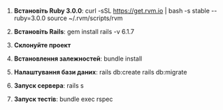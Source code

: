 1. **Встановіть Ruby 3.0.0**:
  curl -sSL https://get.rvm.io | bash -s stable --ruby=3.0.0
 source ~/.rvm/scripts/rvm

2. **Встановіть Rails**:
  gem install rails -v 6.1.7

3. **Склонуйте проект**

4. **Встановлення залежностей**:
  bundle install

5. **Налаштування бази даних**:
  rails db:create
  rails db:migrate

6. **Запуск сервера**:
  rails s

7. **Запуск тестів**:
  bundle exec rspec
